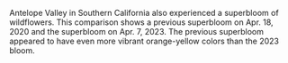 Antelope Valley in Southern California also experienced a superbloom of wildflowers. This comparison shows a previous superbloom on Apr. 18, 2020 and the superbloom on Apr. 7, 2023. The previous superbloom appeared to have even more vibrant orange-yellow colors than the 2023 bloom.
